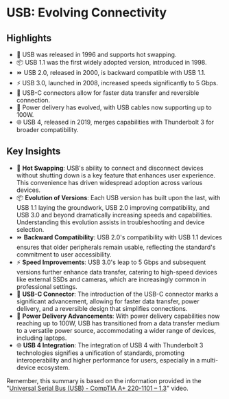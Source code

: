 # USB: Evolving Connectivity

## Highlights
- 🔌 USB was released in 1996 and supports hot swapping.
- 📦 USB 1.1 was the first widely adopted version, introduced in 1998.
- ⏩ USB 2.0, released in 2000, is backward compatible with USB 1.1.
- ⚡ USB 3.0, launched in 2008, increased speeds significantly to 5 Gbps.
- 🔄 USB-C connectors allow for faster data transfer and reversible connection.
- 🔋 Power delivery has evolved, with USB cables now supporting up to 100W.
- 🌐 USB 4, released in 2019, merges capabilities with Thunderbolt 3 for broader compatibility.

## Key Insights
- 🔌 **Hot Swapping**: USB's ability to connect and disconnect devices without shutting down is a key feature that enhances user experience. This convenience has driven widespread adoption across various devices.
- 📦 **Evolution of Versions**: Each USB version has built upon the last, with USB 1.1 laying the groundwork, USB 2.0 improving compatibility, and USB 3.0 and beyond dramatically increasing speeds and capabilities. Understanding this evolution assists in troubleshooting and device selection.
- ⏩ **Backward Compatibility**: USB 2.0's compatibility with USB 1.1 devices ensures that older peripherals remain usable, reflecting the standard's commitment to user accessibility.
- ⚡ **Speed Improvements**: USB 3.0's leap to 5 Gbps and subsequent versions further enhance data transfer, catering to high-speed devices like external SSDs and cameras, which are increasingly common in professional settings.
- 🔄 **USB-C Connector**: The introduction of the USB-C connector marks a significant advancement, allowing for faster data transfer, power delivery, and a reversible design that simplifies connections.
- 🔋 **Power Delivery Advancements**: With power delivery capabilities now reaching up to 100W, USB has transitioned from a data transfer medium to a versatile power source, accommodating a wider range of devices, including laptops.
- 🌐 **USB 4 Integration**: The integration of USB 4 with Thunderbolt 3 technologies signifies a unification of standards, promoting interoperability and higher performance for users, especially in a multi-device ecosystem.

Remember, this summary is based on the information provided in the "[Universal Serial Bus (USB) - CompTIA A+ 220-1101 – 1.3](https://www.youtube.com/watch?v=A9cMbrBKUzw)" video.